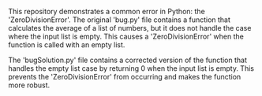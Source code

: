 This repository demonstrates a common error in Python: the 'ZeroDivisionError'. The original 'bug.py' file contains a function that calculates the average of a list of numbers, but it does not handle the case where the input list is empty. This causes a 'ZeroDivisionError' when the function is called with an empty list.

The 'bugSolution.py' file contains a corrected version of the function that handles the empty list case by returning 0 when the input list is empty. This prevents the 'ZeroDivisionError' from occurring and makes the function more robust.